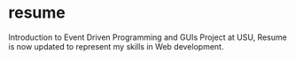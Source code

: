 # resume
Introduction to Event Driven Programming and GUIs Project at USU, Resume is now updated to represent my skills in Web development.
